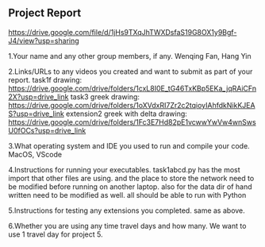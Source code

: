 ## Project Report
https://drive.google.com/file/d/1jHs9TXqJhTWXDsfaS19G8OX1y9Bgf-J4/view?usp=sharing

1.Your name and any other group members, if any.
Wenqing Fan, Hang Yin

2.Links/URLs to any videos you created and want to submit as part of your report.
task1f drawing:
https://drive.google.com/drive/folders/1cxL8I0E_tG46TxKBp5EKa_jqRAiCFn2X?usp=drive_link
task3 greek drawing:
https://drive.google.com/drive/folders/1oXVdxRI7Zr2c2tqioyIAhfdkNikKJEAS?usp=drive_link
extension2 greek with delta drawing:
https://drive.google.com/drive/folders/1Fc3E7Hd82pE1vcwwYwVw4wnSwsU0fOCs?usp=drive_link

3.What operating system and IDE you used to run and compile your code.
MacOS, VScode

4.Instructions for running your executables.
task1abcd.py has the most import that other files are using.
and the place to store the network need to be modified before running on another laptop.
also for the data dir of hand written need to be modified as well.
all should be able to run with Python

5.Instructions for testing any extensions you completed.
same as above.

6.Whether you are using any time travel days and how many.
We want to use 1 travel day for project 5.